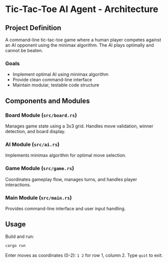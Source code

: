 # Tic-Tac-Toe AI Agent - Architecture

## Project Definition

A command-line tic-tac-toe game where a human player competes against an AI opponent using the minimax algorithm. The AI plays optimally and cannot be beaten.

### Goals

- Implement optimal AI using minimax algorithm
- Provide clean command-line interface
- Maintain modular, testable code structure

## Components and Modules

### Board Module (`src/board.rs`)

Manages game state using a 3x3 grid. Handles move validation, winner detection, and board display.

### AI Module (`src/ai.rs`)

Implements minimax algorithm for optimal move selection.

### Game Module (`src/game.rs`)

Coordinates gameplay flow, manages turns, and handles player interactions.

### Main Module (`src/main.rs`)

Provides command-line interface and user input handling.

## Usage

Build and run:

```bash
cargo run
```

Enter moves as coordinates (0-2): `1 2` for row 1, column 2. Type `quit` to exit.
